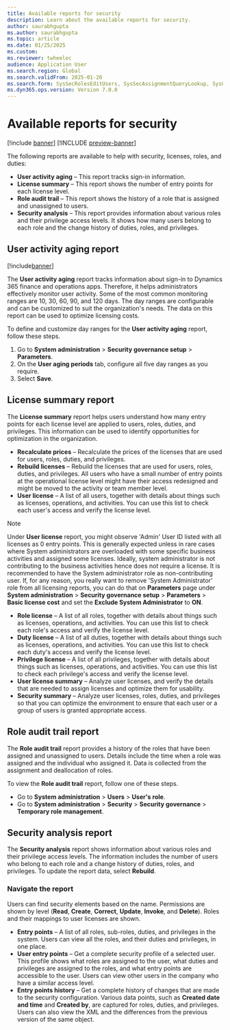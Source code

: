 ```yaml
---
title: Available reports for security 
description: Learn about the available reports for security.
author: saurabhgupta
ms.author: saurabhgupta
ms.topic: article
ms.date: 01/25/2025
ms.custom: 
ms.reviewer: twheeloc
audience: Application User
ms.search.region: Global
ms.search.validFrom: 2025-01-20
ms.search.form: SysSecRolesEditUsers, SysSecAssignmentQueryLookup, SysQueryForm, SysSecRoleExcludeUsers
ms.dyn365.ops.version: Version 7.0.0
---
```


# Available reports for security 

[!include [banner](../includes/banner.md)]
[!INCLUDE [preview-banner](~/../shared-content/shared/preview-includes/preview-banner.md)]

The following reports are available to help with security, licenses, roles, and duties:

- **User activity aging** – This report tracks sign-in information.
- **License summary** – This report shows the number of entry points for each license level.
- **Role audit trail** – This report shows the history of a role that is assigned and unassigned to users.
- **Security analysis** – This report provides information about various roles and their privilege access levels. It shows how many users belong to each role and the change history of duties, roles, and privileges.

## User activity aging report

[!include[banner](../../../finance/includes/banner.md)]

The **User activity aging** report tracks information about sign-in to Dynamics 365 finance and operations apps. Therefore, it helps administrators effectively monitor user activity. Some of the most common monitoring ranges are 10, 30, 60, 90, and 120 days. The day ranges are configurable and can be customized to suit the organization's needs. The data on this report can be used to optimize licensing costs.

To define and customize day ranges for the **User activity aging** report, follow these steps.

1. Go to **System administration** \> **Security governance setup** \> **Parameters**.
1. On the **User aging periods** tab, configure all five day ranges as you require.
1. Select **Save**.

## License summary report

The **License summary** report helps users understand how many entry points for each license level are applied to users, roles, duties, and privileges. This information can be used to identify opportunities for optimization in the organization.

- **Recalculate prices** – Recalculate the prices of the licenses that are used for users, roles, duties, and privileges.
- **Rebuild licenses** – Rebuild the licenses that are used for users, roles, duties, and privileges. All users who have a small number of entry points at the operational license level might have their access redesigned and might be moved to the activity or team member level.
- **User license** – A list of all users, together with details about things such as licenses, operations, and activities. You can use this list to check each user's access and verify the license level.
> [!NOTE]
> Under **User license** report, you might observe 'Admin' User ID listed with all licenses as 0 entry points. This is generally expected unless in rare cases where System administrators are overloaded with some specific business activities and assigned some licenses. Ideally, system administrator is not contributing to the business activities hence does not require a license. It is recommended to have the System administrator role as non-contributing user. If, for any reason, you really want to remove 'System Administrator' role from all licensing reports, you can do that on **Parameters** page under **System administration** \> **Security governance setup** \> **Parameters** \> **Basic license cost** and set the **Exclude System Administrator** to **ON**.  
- **Role license** – A list of all roles, together with details about things such as licenses, operations, and activities. You can use this list to check each role's access and verify the license level.
- **Duty license** – A list of all duties, together with details about things such as licenses, operations, and activities. You can use this list to check each duty's access and verify the license level.
- **Privilege license** – A list of all privileges, together with details about things such as licenses, operations, and activities. You can use this list to check each privilege's access and verify the license level.
- **User license summary** – Analyze user licenses, and verify the details that are needed to assign licenses and optimize them for usability.
- **Security summary** – Analyze user licenses, roles, duties, and privileges so that you can optimize the environment to ensure that each user or a group of users is granted appropriate access.

## Role audit trail report

The **Role audit trail** report provides a history of the roles that have been assigned and unassigned to users. Details include the time when a role was assigned and the individual who assigned it. Data is collected from the assignment and deallocation of roles.

To view the **Role audit trail** report, follow one of these steps.

- Go to **System administration** \> **Users** \> **User's role**.
- Go to **System administration** \> **Security** \> **Security governance** \> **Temporary role management**.

## Security analysis report

The **Security analysis** report shows information about various roles and their privilege access levels. The information includes the number of users who belong to each role and a change history of duties, roles, and privileges. To update the report data, select **Rebuild**.

### Navigate the report

Users can find security elements based on the name. Permissions are shown by level (**Read**, **Create**, **Correct**, **Update**, **Invoke**, and **Delete**). Roles and their mappings to user licenses are shown.

- **Entry points** – A list of all roles, sub-roles, duties, and privileges in the system. Users can view all the roles, and their duties and privileges, in one place.
- **User entry points** – Get a complete security profile of a selected user. This profile shows what roles are assigned to the user, what duties and privileges are assigned to the roles, and what entry points are accessible to the user. Users can view other users in the company who have a similar access level.
- **Entry points history** – Get a complete history of changes that are made to the security configuration. Various data points, such as **Created date and time** and **Created by**, are captured for roles, duties, and privileges. Users can also view the XML and the differences from the previous version of the same object.

